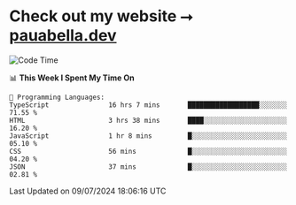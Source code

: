 # Check out my website ⭢ [pauabella.dev](https://pauabella.dev)

<!--START_SECTION:waka-->
![Code Time](http://img.shields.io/badge/Code%20Time-3%2C545%20hrs%2017%20mins-blue)

📊 **This Week I Spent My Time On** 

```text
💬 Programming Languages: 
TypeScript               16 hrs 7 mins       ██████████████████░░░░░░░   71.55 % 
HTML                     3 hrs 38 mins       ████░░░░░░░░░░░░░░░░░░░░░   16.20 % 
JavaScript               1 hr 8 mins         █░░░░░░░░░░░░░░░░░░░░░░░░   05.10 % 
CSS                      56 mins             █░░░░░░░░░░░░░░░░░░░░░░░░   04.20 % 
JSON                     37 mins             █░░░░░░░░░░░░░░░░░░░░░░░░   02.81 % 
```


 Last Updated on 09/07/2024 18:06:16 UTC
<!--END_SECTION:waka-->
